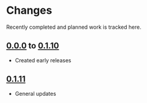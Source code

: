 # Changes
Recently completed and planned work is tracked here.

## [0.0.0](.) to [0.1.10](.)
- Created early releases

## [0.1.11](.)
- General updates
